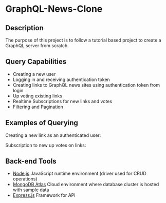 ﻿# GraphQL-News-Clone
 
## Description
The purpose of this project is to follow a tutorial based project to create a GraphQL server from scratch.

## Query Capabilities
- Creating a new user
- Logging in and receiving authentication token
- Creating links to GraphQL news sites using authentication token from login
- Up voting existing links
- Realtime Subscriptions for new links and votes
- Filtering and Pagination

## Examples of Querying
Creating a new link as an authenticated user:


Subscription to new up votes on links: 




## Back-end Tools
- [Node.js](https://nodejs.org/en/) JavaScript runtime environment (driver used for CRUD operations)
- [MongoDB Atlas](https://www.mongodb.com/cloud/atlas) Cloud environment where database cluster is hosted with sample data
- [Express.js](https://expressjs.com/) Framework for API
